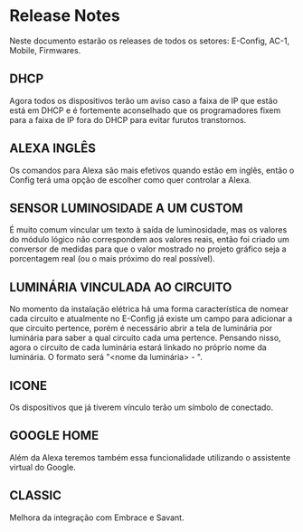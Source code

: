 # Release Notes

Neste documento estarão os releases de todos os setores: E-Config, AC-1, Mobile, Firmwares.

## DHCP

Agora todos os dispositivos terão um aviso caso a faixa de IP que estão está em DHCP e é fortemente aconselhado que os programadores fixem para a faixa de IP fora do DHCP para evitar furutos transtornos.

## ALEXA INGLÊS

Os comandos para Alexa são mais efetivos quando estão em inglês, então o Config terá uma opção de escolher como quer controlar a Alexa.

## SENSOR LUMINOSIDADE A UM CUSTOM

É muito comum vincular um texto à saída de luminosidade, mas os valores do módulo lógico não correspondem aos valores reais, então foi criado um conversor de medidas para que o valor mostrado no projeto gráfico seja a porcentagem real (ou o mais próximo do real possível).

## LUMINÁRIA VINCULADA AO CIRCUITO

No momento da instalação elétrica há uma forma característica de nomear cada circuito e atualmente no E-Config já existe um campo para adicionar a que circuito pertence, porém é necessário abrir a tela de luminária por luminária para saber a qual circuito cada uma pertence. Pensando nisso, agora o circuito de cada luminária estará linkado no próprio nome da luminária. O formato será "<nome da luminária> - <circuito a qual pertence>".

## ICONE

Os dispositivos que já tiverem vínculo terão um símbolo de conectado.

## GOOGLE HOME

Além da Alexa teremos também essa funcionalidade utilizando o assistente virtual do Google.

## CLASSIC

Melhora da integração com Embrace e Savant.
